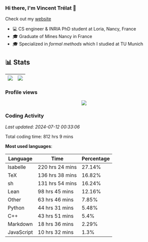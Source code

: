 ### Hi there, I'm Vincent Trélat 👋

Check out my [website](https://vtrelat.github.io)

-   💻 CS engineer & INRIA PhD student at Loria, Nancy, France
-   🎓 Graduate of Mines Nancy in France
-   🎓 Specialized in _formal methods_ which I studied at TU Munich

## 📊 **Stats**

| <img align="center" src="https://readme-stats.clckblog.space/api?username=VTrelat&show_icons=true&include_all_commits=true&theme=tokyonight&hide_border=true" /> | <img align="center" src="https://readme-stats.clckblog.space/api/top-langs/?username=VTrelat&layout=compact&theme=tokyonight&hide_border=true" /> |
| ---------------------------------------------------------------------------------------------------------------------------------------------------------------- | ------------------------------------------------------------------------------------------------------------------------------------------------- |

### Profile views

<p align="center">
 <img src="https://profile-counter.glitch.me/VTrelat/count.svg" />
</p>

<!--automations-->
### Coding Activity
_Last updated: 2024-07-12 00:33:06_

Total coding time: 812 hrs 9 mins

**Most used languages**:

| Language | Time | Percentage |
| ------------- | ------------- | ------------- |
| Isabelle | 220 hrs 24 mins | 27.14% |
| TeX | 136 hrs 38 mins | 16.82% |
| sh | 131 hrs 54 mins | 16.24% |
| Lean | 98 hrs 45 mins | 12.16% |
| Other | 63 hrs 46 mins | 7.85% |
| Python | 44 hrs 31 mins | 5.48% |
| C++ | 43 hrs 51 mins | 5.4% |
| Markdown | 18 hrs 36 mins | 2.29% |
| JavaScript | 10 hrs 32 mins | 1.3% |

